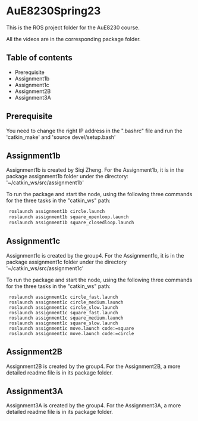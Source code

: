 # AuE8230Spring23
This is the ROS project folder for the AuE8230 course. 

All the videos are in the corresponding package folder.
 
 
## Table of contents

- Prerequisite
- Assignment1b
- Assignment1c
- Assignment2B
- Assignment3A


## Prerequisite

You need to change the right IP address in the ".bashrc" file and run the 'catkin_make' and 'source devel/setup.bash'

## Assignment1b

Assignment1b is created by Siqi Zheng.
For the Assignment1b, it is in the package assignment1b folder under the directory: '~/catkin_ws/src/assignment1b'


To run the package and start the node, using the following three commands for the three tasks in the "catkin_ws" path:

```Python
 roslaunch assignment1b circle.launch
 roslaunch assignment1b square_openloop.launch
 roslaunch assignment1b square_closedloop.launch
```


## Assignment1c

Assignment1c is created by the group4.
For the Assignment1c, it is in the package assignment1c folder under the directory '~/catkin_ws/src/assignment1c'


To run the package and start the node, using the following three commands for the three tasks in the "catkin_ws" path:

```Linux
 roslaunch assignment1c circle_fast.launch
 roslaunch assignment1c circle_medium.launch
 roslaunch assignment1c circle_slow.launch
 roslaunch assignment1c square_fast.launch
 roslaunch assignment1c square_medium.launch
 roslaunch assignment1c square_slow.launch
 roslaunch assignment1c move.launch code:=square
 roslaunch assignment1c move.launch code:=circle
```
## Assignment2B


Assignment2B is created by the group4.
For the Assignment2B, a more detailed readme file is in its package folder. 

## Assignment3A

Assignment3A is created by the group4.
For the Assignment3A, a more detailed readme file is in its package folder. 





